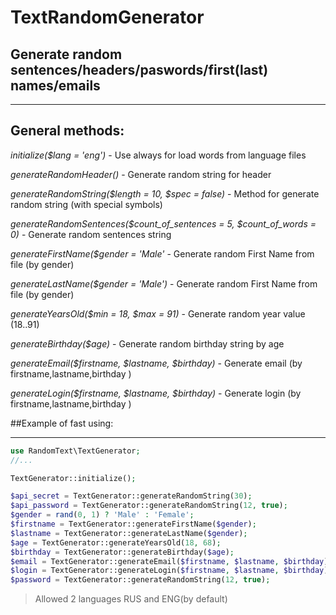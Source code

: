 # TextRandomGenerator
## Generate random sentences/headers/paswords/first(last) names/emails
***

## General methods:
*initialize($lang = 'eng')* - Use always for load words from language files

*generateRandomHeader()* - Generate random string for header

*generateRandomString($length = 10, $spec = false)* - Method for generate random string (with special symbols)

*generateRandomSentences($count_of_sentences = 5, $count_of_words = 0)* - Generate random sentences string

*generateFirstName($gender = 'Male'* - Generate random First Name from file (by gender)

*generateLastName($gender = 'Male')* - Generate random First Name from file (by gender)

*generateYearsOld($min = 18, $max = 91)* - Generate random year value (18..91)

*generateBirthday($age)* - Generate random birthday string by age

*generateEmail($firstname, $lastname, $birthday)* - Generate email (by firstname,lastname,birthday )

*generateLogin($firstname, $lastname, $birthday)* - Generate login (by firstname,lastname,birthday )


##Example of fast using:
***

```php
use RandomText\TextGenerator;
//...

TextGenerator::initialize();

$api_secret = TextGenerator::generateRandomString(30);
$api_password = TextGenerator::generateRandomString(12, true);
$gender = rand(0, 1) ? 'Male' : 'Female';
$firstname = TextGenerator::generateFirstName($gender);
$lastname = TextGenerator::generateLastName($gender);
$age = TextGenerator::generateYearsOld(18, 68);
$birthday = TextGenerator::generateBirthday($age);
$email = TextGenerator::generateEmail($firstname, $lastname, $birthday);
$login = TextGenerator::generateLogin($firstname, $lastname, $birthday);
$password = TextGenerator::generateRandomString(12, true);

```

> Allowed 2 languages RUS and ENG(by default)

